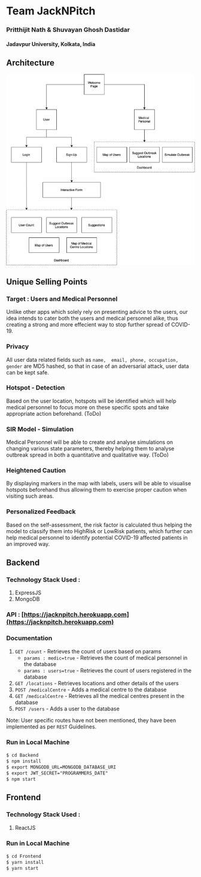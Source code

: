 # Team JackNPitch 
### Pritthijit Nath & Shuvayan Ghosh Dastidar
#### Jadavpur University, Kolkata, India

## Architecture
![image](architecture.png)

## Unique Selling Points
### Target : Users and Medical Personnel
Unlike other apps which solely rely on presenting advice to the users, our idea intends to cater both the users and medical personnel alike, thus creating a strong and more effecient way to stop further spread of COVID-19.
### Privacy
All user data related fields such as `name,  email, phone, occupation, gender` are MD5 hashed, so that in case of an adversarial attack, user data can be kept safe. 
### Hotspot - Detection  
Based on the user location, hotspots will be identified which will help medical personnel to focus more on these specific spots and take appropriate action beforehand. (ToDo)
### SIR Model - Simulation
Medical Personnel will be able to create and analyse simulations on changing various state parameters, thereby helping them to analyse outbreak spread in both a quantitative and qualitative way. (ToDo)
### Heightened Caution
By displaying markers in the map with labels, users will be able to visualise hotspots beforehand thus allowing them to exercise proper caution when visiting such areas.
### Personalized Feedback
Based on the self-assessment, the risk factor is calculated thus helping the model to classify them into HighRisk or LowRisk patients, which further can help medical personnel to identify potential COVID-19 affected patients in an improved way.

## Backend
### Technology Stack Used :
1. ExpressJS
2. MongoDB

### API :   [https://jacknpitch.herokuapp.com](https://jacknpitch.herokuapp.com) 

### Documentation
1. `GET /count` - Retrieves the count of users based on params 
	* `params : medic=true` - Retrieves the count of medical personnel in the database 
	* `params : users=true` - Retrieves the count of users registered in the database
2. `GET /locations` - Retrieves locations  and other details of the users
3. `POST /medicalCentre` - Adds a medical centre to the database
4.  `GET /medicalCentre` - Retrieves all the medical centres present in the database
5. `POST /users` - Adds a user to the database

Note: User specific routes have not been mentioned, they have been implemented as per `REST` Guidelines.


### Run in Local Machine
``` 
$ cd Backend
$ npm install
$ export MONGODB_URL=MONGODB_DATABASE_URI
$ export JWT_SECRET="PROGRAMMERS_DATE"
$ npm start 
```

## Frontend
### Technology Stack Used :
1. ReactJS

### Run in Local Machine
``` 
$ cd Frontend
$ yarn install
$ yarn start
```
